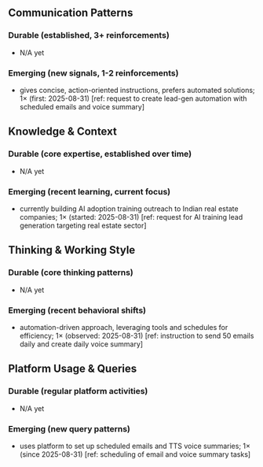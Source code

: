 ## Communication Patterns
### Durable (established, 3+ reinforcements)
- N/A yet

### Emerging (new signals, 1-2 reinforcements)
- gives concise, action-oriented instructions, prefers automated solutions; 1× (first: 2025-08-31) [ref: request to create lead-gen automation with scheduled emails and voice summary]

## Knowledge & Context
### Durable (core expertise, established over time)
- N/A yet

### Emerging (recent learning, current focus)
- currently building AI adoption training outreach to Indian real estate companies; 1× (started: 2025-08-31) [ref: request for AI training lead generation targeting real estate sector]

## Thinking & Working Style
### Durable (core thinking patterns)
- N/A yet

### Emerging (recent behavioral shifts)
- automation-driven approach, leveraging tools and schedules for efficiency; 1× (observed: 2025-08-31) [ref: instruction to send 50 emails daily and create daily voice summary]

## Platform Usage & Queries
### Durable (regular platform activities)
- N/A yet

### Emerging (new query patterns)
- uses platform to set up scheduled emails and TTS voice summaries; 1× (since 2025-08-31) [ref: scheduling of email and voice summary tasks]